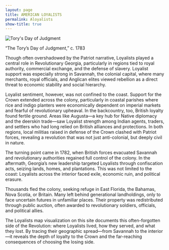 ```yaml
---
layout: page
title: AMERICAN LOYALISTS
permalink: Aloyalists
show-title: true
---
```


<div class="max-w-5xl mx-auto">

<div class="float-right ml-6 mb-4 w-[300px]">
  <img src="/GeorgiaLoyalist/assets/img/Judgment.jpg" alt="Tory's Day of Judgment" class="rounded-xl shadow-lg w-full h-auto">
  <p class="text-sm text-gray-500 text-center mt-1">“The Tory’s Day of Judgment,” c. 1783</p>
</div>

  <p class="text-lg text-gray-700 leading-relaxed">
    Though often overshadowed by the Patriot narrative, Loyalists played a central role in Revolutionary Georgia, particularly in regions tied to royal authority, commercial exchange, and the defense of slavery. Loyalist support was especially strong in Savannah, the colonial capital, where many merchants, royal officials, and Anglican elites viewed rebellion as a direct threat to economic stability and social hierarchy.
  </p>

  <p class="text-lg text-gray-700 leading-relaxed">
    Loyalist sentiment, however, was not confined to the coast. Support for the Crown extended across the colony, particularly in coastal parishes where rice and indigo planters were economically dependent on imperial markets and fearful of revolutionary upheaval. In the backcountry, too, British loyalty found fertile ground. Areas like Augusta—a key hub for Native diplomacy and the deerskin trade—saw Loyalist strength among Indian agents, traders, and settlers who had long relied on British alliances and protections. In both regions, local militias raised in defense of the Crown clashed with Patriot forces, revealing a revolution that was not just anti-colonial, but deeply civil in nature.
  </p>

  <p class="text-lg text-gray-700 leading-relaxed">
    The turning point came in 1782, when British forces evacuated Savannah and revolutionary authorities regained full control of the colony. In the aftermath, Georgia’s new leadership targeted Loyalists through confiscation acts, seizing lands, homes, and plantations. This was not limited to the coast: Loyalists across the interior faced exile, economic ruin, and political erasure.
  </p>

  <p class="text-lg text-gray-700 leading-relaxed">
    Thousands fled the colony, seeking refuge in East Florida, the Bahamas, Nova Scotia, or Britain. Many left behind generational landholdings, only to face uncertain futures in unfamiliar places. Their property was redistributed through public auction, often awarded to revolutionary soldiers, officials, and political allies.
  </p>

  <p class="text-lg text-gray-700 leading-relaxed">
    The Loyalists map visualization on this site documents this often-forgotten side of the Revolution: where Loyalists lived, how they served, and what they lost. By tracing their geographic spread—from Savannah to the interior—it reveals the depth of loyalty to the Crown and the far-reaching consequences of choosing the losing side.
  </p>

</div>
